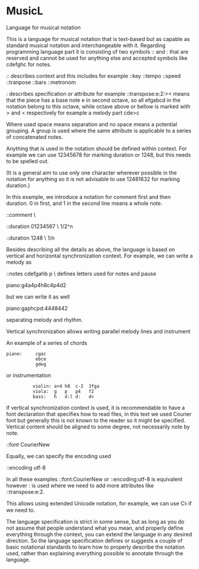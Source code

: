 # MusicL
Language for musical notation

This is a language for musical notation that is text-based but as capable as standard musical notation and interchangeable with it.
Regarding programming language part it is consisting of two symbols :: and : that are reserved and cannot be used for anything else and accepted symbols like cdefghc for notes.

:: describes context and this includes for example ::key ::tempo ::speed ::tranpose ::bars ::metronom

: describes specification or attribute for example ::transpose:e:2:>< means that the piece has a base note e in second octave, so all efgabcd in the notation belong to this octave, while octave above or bellow is marked with > and < respectively for example a melody part cde>c

Where used space means separation and no space means a potential grouping. A group is used where the same attribute is applicable to a series of concatenated notes.

Anything that is used in the notation should be defined within context. For example we can use 12345678 for marking duration or 1248, but this needs to be spelled out.

(It is a general aim to use only one character wherever possible in the notation for anything so it is not advisable to use 12481632 for marking duration.)

In this example, we introduce a notation for comment first and then duration. 0 in first, and 1 in the second line means a whole note.

::comment \

::duration 01234567 \ 1/2^n

::duration 1248    \ 1/n

Besides describing all the details as above, the language is based on vertical and horizontal synchronization context. For example, we can write a melody as

::notes cdefgahb p \ defines letters used for notes and pause

piano:g4a4p4h8c4p4d2

but we can write it as well

piano:gaphcpd:4448442

separating melody and rhythm.

Vertical synchronization allows writing parallel melody lines and instrument

An example of a series of chords

    piano:     cgac
               ebce
               gdeg

or instrumentation

              violin: a+4 h8  c-2  3fga 
              viola:  g   p   p4   f2
              bass:   h   d:l d:   d<

If vertical synchronization context is used, it is recommendable to have a font declaration that specifies how to read files, in this text we used Courier font but generally this is not known to the reader so it might be specified. Vertical content should be aligned to some degree, not necessarily note by note.

::font CourierNew

Equally, we can specify the encoding used

::encoding utf-8

In all these examples ::font:CourierNew or ::encoding:utf-8 is equivalent however : is used where we need to add more attributes like ::transpose:e:2.

This allows using extended Unicode notation, for example, we can use C𝄳 if we need to.

The language specification is strict in some sense, but as long as you do not assume that people understand what you mean, and properly define everything through the context, you can extend the language in any desired direction. So the language specification defines or suggests a couple of basic notational standards to learn how to properly describe the notation used, rather than explaining everything possible to annotate through the language.
